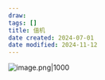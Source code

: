 ```yaml
---
draw:
tags: []
title: 值机
date created: 2024-07-01
date modified: 2024-11-12
---
```


![image.png|1000](https://imagehosting4picgo.oss-cn-beijing.aliyuncs.com/imagehosting/fix-dir%2Fpicgo%2Fpicgo-clipboard-images%2F2024%2F07%2F01%2F16-03-24-2020a19b1603278dcba48e2e643cbc70-20240701160323-b4eeec.png)

